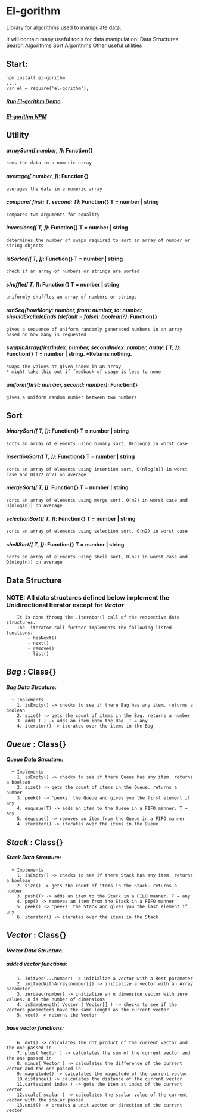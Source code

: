 # El-gorithm 
Library for algorithms used to manipulate data:

It will contain many useful tools for data manipulation:
  Data Structures
  Search Algorithms
  Sort Algorithms
  Other useful utilities
  
 ## Start:
 	npm install el-gorithm
	....
	var el = require('el-gorithm');
	
 ##### [Run El-gorithm Demo](https://npm.runkit.com/el-gorithm)

 ##### [El-gorithm NPM](https://www.npmjs.com/package/el-gorithm)
  
 ## Utility
 #### _arraySum([ number, ])_: Function{} 
 	sums the data in a numeric array
 #### _average([ number, ])_: Function{} 
 	averages the data in a numeric array
 #### _compare( first: T, second: T)_: Function{} T = number | string
 	compares two arguments for equality
 #### _inversions([ T, ])_: Function{} T = number | string
 	determines the number of swaps required to sort an array of number or string objects
 #### _isSorted([ T, ])_: Function{} T = number | string
 	check if an array of numbers or strings are sorted
 #### _shuffle([ T, ])_: Function{} T = number | string
 	uniformly shuffles an array of numbers or strings
 #### _ranSeq(howMany: number, from: number, to: number, shouldExcludeEnds (default = false): boolean?)_: Function{} 
 	gives a sequence of uniform randomly generated numbers in an array based on how many is requested
 #### _swapInArray(firstIndex: number, secondIndex: number, array: [ T, ])_: Function{} T = number | string. *Returns nothing.
 	swaps the values at given index in an array
	* might take this out if feedback of usage is less to none
 #### _uniform(first: number, second: number)_: Function{}
 	gives a uniform random number between two numbers
 		
 	
 ## Sort
 #### _binarySort([ T, ])_: Function{} T = number | string
    sorts an array of elements using binary sort, O(nlogn) in worst case
 #### _insertionSort([ T, ])_: Function{} T = number | string
    sorts an array of elements using insertion sort, O(nlog(n)) in worst case and O(1/2 n^2) on average
 #### _mergeSort([ T, ])_: Function{} T = number | string
    sorts an array of elements using merge sort, O(n2) in worst case and O(nlog(n)) on average
 #### _selectionSort([ T, ])_: Function{} T = number | string
    sorts an array of elements using selection sort, O(n2) in worst case
 #### _shellSort([ T, ])_: Function{} T = number | string
    sorts an array of elements using shell sort, O(n2) in worst case and O(nlog(n)) on average
         
 ## Data Structure
 ###	NOTE: 	All data structures defined below implement the Unidirectional Iterator except for _Vector_
 		It is done throug the .iterator() call of the respective data structures.
		The .iterator call further implements the following listed functions:
			- hasNext()
			- next()
			- remove()
			- list()
			
 ## _Bag_ : Class{} 
 ####   _Bag Data Strcuture:_
      + Implements 
        1. isEmpty() -> checks to see if there Bag has any item. returns a boolean
        2. size() -> gets the count of items in the Bag. returns a number
        3. add( T ) -> adds an item into the Bag. T = any
        4. iterator() -> iterates over the items in the Bag
 ## _Queue_ : Class{} 
 ####  _Queue Data Strcuture:_
      + Implements 
        1. isEmpty() -> checks to see if there Queue has any item. returns a boolean
        2. size() -> gets the count of items in the Queue. returns a number
        3. peek() -> 'peeks' the Queue and gives you the first element if any
        4. enqueue(T) -> adds an item to the Queue in a FIFO manner. T = any
        5. dequeue() -> removes an item from the Queue in a FIFO manner
        4. iterator() -> iterates over the items in the Queue
 ## _Stack_ : Class{} 
 ####   _Stack Data Strcuture:_
      + Implements 
        1. isEmpty() -> checks to see if there Stack has any item. returns a boolean
        2. size() -> gets the count of items in the Stack. returns a number
        3. push(T) -> adds an item to the Stack in a FILO manner. T = any
        4. pop() -> removes an item from the Stack in a FIFO manner
        5. peek() -> 'peeks' the Stack and gives you the last element if any
        6. iterator() -> iterates over the items in the Stack
 ## _Vector_ : Class{} 
 ####   _Vector Data Structure:_
 #####        added vector functions:
        1. initVec(...number) -> initialize a vector with a Rest parameter
        2. initVecWithArray(number[]) -> initialize a vector with an Array parameter
        3. zeroVec(number) -> initialize an n dimension vector with zero values. n is the number of dimensions
        4. isSameLength( Vector | Vector[] ) -> checks to see if the Vectors parameters have the same length as the current vector
        5. vec() -> returns the Vector
 #####        base vector functions:
        6. dot() -> calculates the dot product of the current vector and the one passed in
        7. plus( Vector ) -> calculates the sum of the current vector and the one passed in
        8. minus( Vector ) -> calculates the difference of the current vector and the one passed in
        9. magnitude() -> calculates the magnitude of the current vector
        10.distance() -> calculates the distance of the current vector
        11.cartesian( index ) -> gets the item at index of the current vector
        12.scale( scalar ) -> calculates the scalar value of the current vector with the scalar passed
        13.unit() -> creates a unit vector or direction of the current vector

